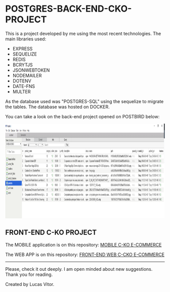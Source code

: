 # POSTGRES-BACK-END-CKO-PROJECT

This is a project developed by me using the most recent technologies.
The main libraries used:

<ul>
  <li>EXPRESS</li>
  <li>SEQUELIZE</li>
  <li>REDIS</li>
  <li>BCRYTJS</li>
  <li>JSONWEBTOKEN</li>
  <li>NODEMAILER</li>
  <li>DOTENV</li>
  <li>DATE-FNS</li>
  <li>MULTER</li>
</ul>

As the database used was "POSTGRES-SQL" using the sequelize to migrate the tables.
The database was hosted on DOCKER.

You can take a look on the back-end project opened on POSTBIRD below:

<img src="/src/assets/GeralPICTURE.PNG" height=300 width=1000>

## FRONT-END C-KO PROJECT
The MOBILE application is on this repository:
[MOBILE C-KO E-COMMERCE](https://github.com/lucascicco/C-KO-E-COMMERCE-REACT-NATIVE-APP)

The WEB APP is on this repository:
[FRONT-END WEB C-CKO E-COMMERCE](https://github.com/lucascicco/C-KO-REACT)

<hr/>

Please, check it out deeply. 
I am open minded about new suggestions.
Thank you for reading.

Created by Lucas Vitor.

